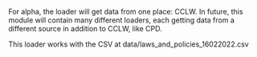 For alpha, the loader will get data from one place: CCLW.
In future, this module will contain many different loaders, each
getting data from a different source in addition to CCLW,
like CPD.

This loader works with the CSV at data/laws_and_policies_16022022.csv